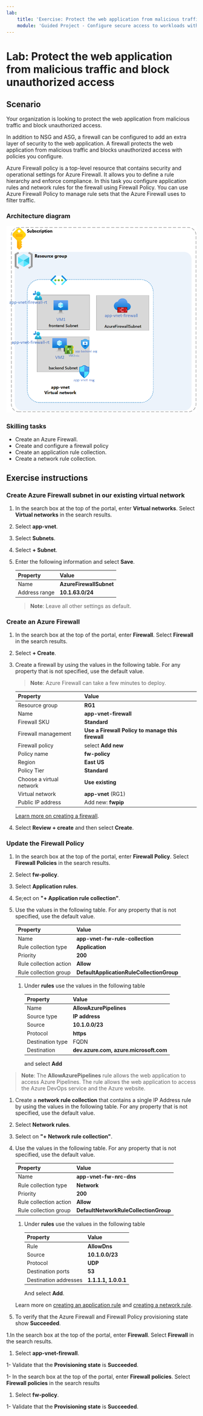 ```yaml
---
lab:
    title: 'Exercise: Protect the web application from malicious traffic and block unauthorized access'
    module: 'Guided Project - Configure secure access to workloads with Azure virtual networking services'
---
```


# Lab: Protect the web application from malicious traffic and block unauthorized access


## Scenario
Your organization is looking to protect the web application from malicious traffic and block unauthorized access.

In addition to NSG and ASG, a firewall can be configured to add an extra layer of security to the web application. A firewall protects the web application from malicious traffic and blocks unauthorized access with policies you configure.

Azure Firewall policy is a top-level resource that contains security and operational settings for Azure Firewall. It allows you to define a rule hierarchy and enforce compliance. In this task you configure application rules and network rules for the firewall using Firewall Policy. You can use Azure Firewall Policy to manage rule sets that the Azure Firewall uses to filter traffic. 

### Architecture diagram

![Diagram that shows one virtual network with a firewall and route table.](../Media/task-3.png)

### Skilling tasks
- Create an Azure Firewall.
- Create and configure a firewall policy
- Create an application rule collection.
- Create a network rule collection.
  
## Exercise instructions

### Create  Azure Firewall subnet in our existing virtual network

1. In the search box at the top of the portal, enter **Virtual networks**. Select **Virtual networks** in the search results.

1. Select **app-vnet**.

1. Select **Subnets**.

1. Select **+ Subnet**.

1. Enter the following information and select **Save**.

    | Property | Value    |
    |:---------|:---------|
    |Name	   | **AzureFirewallSubnet**|
    |Address range|	**10.1.63.0/24**|

    > **Note**: Leave all other settings as default.
    

### Create an Azure Firewall

1. In the search box at the top of the portal, enter **Firewall**. Select **Firewall** in the search results.

1. Select **+ Create**.

1.  Create a firewall by using the values in the following table. For any property that is not specified, use the default value.
    >**Note**: Azure Firewall can take a few minutes to deploy.

    | Property | Value    |
    |:---------|:---------|
    |Resource group   | **RG1**  |
    |Name	   | **app-vnet-firewall**|
    |Firewall SKU |	**Standard**|
    |Firewall management | **Use a Firewall Policy to manage this firewall**|
    |Firewall policy| select **Add new**| 
    |Policy name| **fw-policy**|
    |Region| **East US**|
    |Policy Tier| **Standard**|
    |Choose a virtual network |	**Use existing**|
    |Virtual network | **app-vnet** (RG1)|
    |Public IP address | Add new: **fwpip**|

    [Learn more on creating a firewall](https://docs.microsoft.com/azure/firewall/tutorial-firewall-deploy-portal).

1. Select **Review + create** and then select **Create**.

### Update the Firewall Policy

1. In the search box at the top of the portal, enter **Firewall Policy**. Select **Firewall Policies** in the search results.

1. Select **fw-policy**.

1. Select **Application rules**.

1. Se;ect on **"+ Application rule collection"**.

1. Use the values in the following table. For any property that is not specified, use the default value.

    |Property|	Value |
    |:---------|:---------|
    |Name	|**app-vnet-fw-rule-collection**|
    |Rule collection type| **Application**|
    |Priority|	**200**|
    |Rule collection action|**Allow**|
    |Rule collection group| **DefaultApplicationRuleCollectionGroup**|

    1. Under **rules** use the values in the following table

        |Property|  Value |
        |:---------|:---------|
        |Name	|**AllowAzurePipelines**|
        |Source type|**IP address**|
        |Source|**10.1.0.0/23**|
        |Protocol|**https** |
        |Destination type|FQDN|
        |Destination|**dev.azure.com, azure.microsoft.com**|

        and select **Add**

> **Note**: The **AllowAzurePipelines** rule allows the web application to access Azure Pipelines. The rule allows the web application to access the Azure DevOps service and the Azure website.

1.  Create a **network rule collection** that contains a single IP Address rule by using the values in the following table. For any property that is not specified, use the default value.

1. Select **Network rules**.

1. Select on **"+ Network rule collection"**.

1. Use the values in the following table. For any property that is not specified, use the default value.

    |Property|	Value|
    |:---------|:---------|
    |Name|	**app-vnet-fw-nrc-dns**|
    |Rule collection type| **Network**|
    |Priority|	**200**|
    |Rule collection action|**Allow**|
    |Rule collection group| **DefaultNetworkRuleCollectionGroup**|

    1. Under **rules** use the values in the following table

        |Property|	Value|
        |:---------|:---------|
        |Rule |	**AllowDns**|
        |Source|	**10.1.0.0/23**|
        |Protocol|	**UDP**|
        |Destination ports|	**53**|
        |Destination addresses|	**1.1.1.1, 1.0.0.1**|

        And select **Add**.


    Learn more on [creating an application rule](https://docs.microsoft.com/azure/firewall/tutorial-firewall-deploy-portal#configure-an-application-rule) and [creating a network rule](https://docs.microsoft.com/azure/firewall/tutorial-firewall-deploy-portal#configure-a-network-rule).

1. To verify that the Azure Firewall and Firewall Policy provisioning state show **Succeeded**.

1.In the search box at the top of the portal, enter **Firewall**. Select **Firewall** in the search results.

1. Select **app-vnet-firewall**.

1- Validate that the **Provisioning state** is **Succeeded**.

1- In the search box at the top of the portal, enter **Firewall policies**. Select **Firewall policies** in the search results

1. Select **fw-policy**.

1- Validate that the **Provisioning state** is **Succeeded**.

